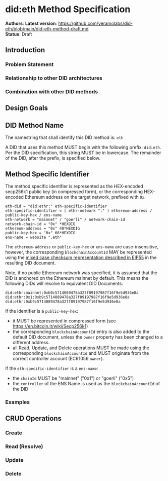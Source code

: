 # did:eth Method Specification

**Authors**: 
**Latest version**: https://github.com/veramolabs/did-eth/blob/main/did-eth-method-draft.md  
**Status**: Draft  

## Introduction

### Problem Statement


### Relationship to other DID architectures

### Combination with other DID methods

## Design Goals


## DID Method Name

The namestring that shall identify this DID method is: `eth`

A DID that uses this method MUST begin with the following prefix: `did:eth`. Per the DID specification, this string
MUST be in lowercase. The remainder of the DID, after the prefix, is specified below.

## Method Specific Identifier

The method specific identifier is represented as the HEX-encoded secp256k1 public key (in compressed form),
or the corresponding HEX-encoded Ethereum address on the target network, prefixed with `0x`.

    eth-did = "did:ethr:" eth-specific-identifier
    eth-specific-identifier = [ ethr-network ":" ] ethereum-address / public-key-hex / ens-name
    eth-network = "mainnet" / "goerli" / network-chain-id
    network-chain-id = "0x" *HEXDIG
    ethereum-address = "0x" 40*HEXDIG
    public-key-hex = "0x" 66*HEXDIG
    ens-name = website ".eth"

The `ethereum-address` or `public-key-hex` or `ens-name` are case-insensitive, however, the corresponding `blockchainAccountId`
MAY be represented using
the [mixed case checksum representation described in EIP55](https://github.com/ethereum/EIPs/blob/master/EIPS/eip-55.md)
in the resulting DID document.

Note, if no public Ethereum network was specified, it is assumed that the DID is anchored on the Ethereum mainnet by
default. This means the following DIDs will resolve to equivalent DID Documents:

    did:ethr:mainnet:0xb9c5714089478a327f09197987f16f9e5d936e8a
    did:ethr:0x1:0xb9c5714089478a327f09197987f16f9e5d936e8a
    did:ethr:0xb9c5714089478a327f09197987f16f9e5d936e8a

If the identifier is a `public-key-hex`:

- it MUST be represented in compressed form (see https://en.bitcoin.it/wiki/Secp256k1)
- the corresponding `blockchainAccountId` entry is also added to the default DID document, unless the `owner` property
  has been changed to a different address.
- all Read, Update, and Delete operations MUST be made using the corresponding `blockchainAccountId` and MUST originate
  from the correct controller account (ECR1056 `owner`).

If the `eth-specific-identifier` is a `ens-name`:

- the `chainId` MUST be "mainnet" ("0x1") or "goerli" ("0x5")
- the `controller` of the ENS Name is used as the `blockchainAccountId` of the DID

### Examples


## CRUD Operations

### Create


### Read (Resolve)


### Update


### Delete

